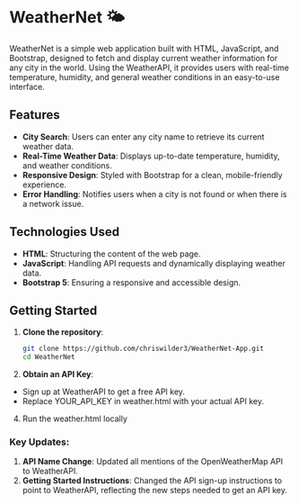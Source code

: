 # WeatherNet 🌤️

WeatherNet is a simple web application built with HTML, JavaScript, and Bootstrap, designed to fetch and display current weather information for any city in the world. Using the WeatherAPI, it provides users with real-time temperature, humidity, and general weather conditions in an easy-to-use interface.

## Features
- **City Search**: Users can enter any city name to retrieve its current weather data.
- **Real-Time Weather Data**: Displays up-to-date temperature, humidity, and weather conditions.
- **Responsive Design**: Styled with Bootstrap for a clean, mobile-friendly experience.
- **Error Handling**: Notifies users when a city is not found or when there is a network issue.

## Technologies Used
- **HTML**: Structuring the content of the web page.
- **JavaScript**: Handling API requests and dynamically displaying weather data.
- **Bootstrap 5**: Ensuring a responsive and accessible design.

## Getting Started

1. **Clone the repository**:
   ```bash
   git clone https://github.com/chriswilder3/WeatherNet-App.git
   cd WeatherNet
2. **Obtain an API Key**:
-   Sign up at WeatherAPI to get a free API key.
-   Replace YOUR_API_KEY in weather.html with your actual API key.
  
4. Run the weather.html locally

### Key Updates:
1. **API Name Change**: Updated all mentions of the OpenWeatherMap API to WeatherAPI.
2. **Getting Started Instructions**: Changed the API sign-up instructions to point to WeatherAPI, reflecting the new steps needed to get an API key.
